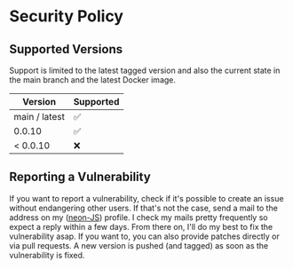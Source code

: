 # Security Policy

## Supported Versions

Support is limited to the latest tagged version and also the current state in the main branch and the latest Docker image.

| Version       | Supported          |
| ------------- | ------------------ |
| main / latest | :white_check_mark: |
| 0.0.10        | :white_check_mark: |
| < 0.0.10      | :x:                |

## Reporting a Vulnerability

If you want to report a vulnerability, check if it's possible to create an issue without endangering other users.
If that's not the case, send a mail to the address on my ([neon-JS](https://github.com/neon-JS)) profile.
I check my mails pretty frequently so expect a reply within a few days. From there on, I'll do my best to fix the vulnerability asap.
If you want to, you can also provide patches directly or via pull requests. A new version is pushed (and tagged) as soon as the
vulnerability is fixed. 
